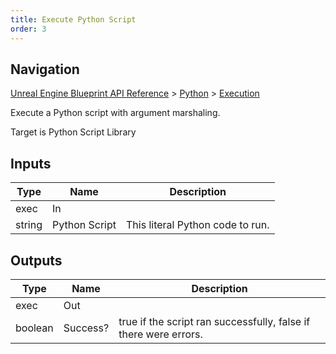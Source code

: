 ```yaml
---
title: Execute Python Script
order: 3
---
```

## Navigation

[Unreal Engine Blueprint API Reference](https://dev.epicgames.com/documentation/en-us/unreal-engine/BlueprintAPI) > [Python](https://dev.epicgames.com/documentation/en-us/unreal-engine/BlueprintAPI/Python) > [Execution](https://dev.epicgames.com/documentation/en-us/unreal-engine/BlueprintAPI/Python/Execution)

Execute a Python script with argument marshaling.

Target is Python Script Library

## Inputs

| Type | Name | Description |
| --- | --- | --- |
| exec | In |  |
| string | Python Script | This literal Python code to run. |

## Outputs

| Type | Name | Description |
| --- | --- | --- |
| exec | Out |  |
| boolean | Success? | true if the script ran successfully, false if there were errors. |
